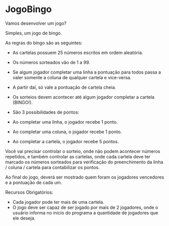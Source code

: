 # JogoBingo

Vamos desenvolver um jogo?

Simples, um jogo de bingo.

As regras do bingo são as seguintes:

- As cartelas possuem 25 números escritos em ordem aleatória.
- Os números sorteados vão de 1 a 99.
- Se algum jogador completar uma linha a pontuação para todos passa a valer somente a coluna de qualquer cartela e vice-versa.
- A partir daí, só vale a pontuação de cartela cheia.
- Os sorteios devem acontecer até algum jogador completar a cartela (BINGO!).

- São 3 possibilidades de pontos:
- Ao completar uma linha, o jogador recebe 1 ponto.
- Ao completar uma coluna, o jogador recebe 1 ponto.
- Ao completar a cartela, o jogador recebe 5 pontos.


Você vai precisar controlar o sorteio, onde não podem acontecer números repetidos, e também controlar as cartelas, 
onde cada cartela deve ter marcado os números sorteados para verificação do preenchimento da linha / coluna / cartela para contabilizar os pontos.

Ao final do jogo, deverá ser mostrado quem foram os jogadores vencedores e a pontuação de cada um.

Recursos Obrigatórios:
- Cada jogador pode ter mais de uma cartela.
- O jogo deve ser capaz de ser jogado por mais de 2 jogadores, onde o usuário informa no inicio do programa a quantidade de jogadores que ele deseja.
